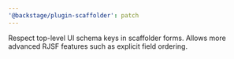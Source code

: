 ```yaml
---
'@backstage/plugin-scaffolder': patch
---
```


Respect top-level UI schema keys in scaffolder forms. Allows more advanced RJSF features such as explicit field ordering.
